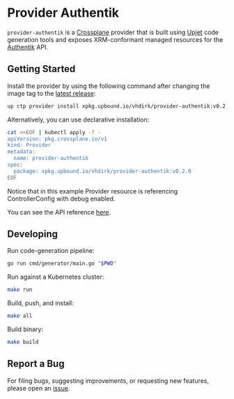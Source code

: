 # Provider Authentik

`provider-authentik` is a [Crossplane](https://crossplane.io/) provider that
is built using [Upjet](https://github.com/crossplane/upjet) code
generation tools and exposes XRM-conformant managed resources for the
[Authentik](https://goauthentik.io/) API.

## Getting Started

Install the provider by using the following command after changing the image tag
to the [latest release](https://marketplace.upbound.io/providers/vhdirk/provider-authentik):

```sh
up ctp provider install xpkg.upbound.io/vhdirk/provider-authentik:v0.2.0
```

Alternatively, you can use declarative installation:

```sh
cat <<EOF | kubectl apply -f -
apiVersion: pkg.crossplane.io/v1
kind: Provider
metadata:
  name: provider-authentik
spec:
  package: xpkg.upbound.io/vhdirk/provider-authentik:v0.2.0
EOF
```

Notice that in this example Provider resource is referencing ControllerConfig with debug enabled.

You can see the API reference [here](https://doc.crds.dev/github.com/vhdirk/crossplane-provider-authentik).

## Developing

Run code-generation pipeline:

```sh
go run cmd/generator/main.go "$PWD"
```

Run against a Kubernetes cluster:

```sh
make run
```

Build, push, and install:

```sh
make all
```

Build binary:

```sh
make build
```

## Report a Bug

For filing bugs, suggesting improvements, or requesting new features, please
open an [issue](https://github.com/vhdirk/crossplane-provider-authentik/issues).
